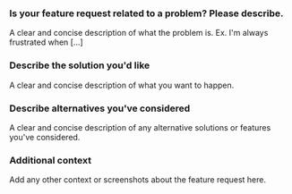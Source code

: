 ### Is your feature request related to a problem? Please describe.

A clear and concise description of what the problem is. Ex. I'm always frustrated when [...]

### Describe the solution you'd like

A clear and concise description of what you want to happen.

### Describe alternatives you've considered

A clear and concise description of any alternative solutions or features you've considered.

### Additional context

Add any other context or screenshots about the feature request here.

